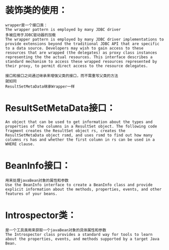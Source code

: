 # 装饰类的使用：
    wrapper是一个接口类： 
    The wrapper pattern is employed by many JDBC driver
    多被应用于JDBC驱动器的加载
    The wrapper pattern is employed by many JDBC driver implementations to provide extensions beyond the traditional JDBC API that are specific to a data source. Developers may wish to gain access to these resources that are wrapped (the delegates) as proxy class instances representing the the actual resources. This interface describes a standard mechanism to access these wrapped resources represented by their proxy, to permit direct access to the resource delegates.

    接口和接口之间通过继承来增强父类的接口，而不需重写父类的方法
    就如同
    ResultSetMetaData继承Wrapper一样
# ResultSetMetaData接口：  
    An object that can be used to get information about the types and properties of the columns in a ResultSet object. The following code fragment creates the ResultSet object rs, creates the ResultSetMetaData object rsmd, and uses rsmd to find out how many columns rs has and whether the first column in rs can be used in a WHERE clause.
# BeanInfo接口：
    用来处理javaBean对象的属性和参数
    Use the BeanInfo interface to create a BeanInfo class and provide explicit information about the methods, properties, events, and other features of your beans.
# Introspector类：
    是一个工具类用来获取一个javaBean对象的具体属性和参数
    The Introspector class provides a standard way for tools to learn about the properties, events, and methods supported by a target Java Bean.
